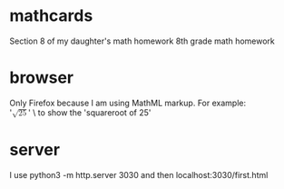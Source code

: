 # mathcards
Section 8 of my daughter's math homework 8th grade math homework

# browser
Only Firefox because I am using MathML markup. For example: \
'<math><msqrt><mi>25</mi></msqrt></math>' \ 
to show the 'squareroot of 25' 

# server
I use python3 -m http.server 3030 and then localhost:3030/first.html